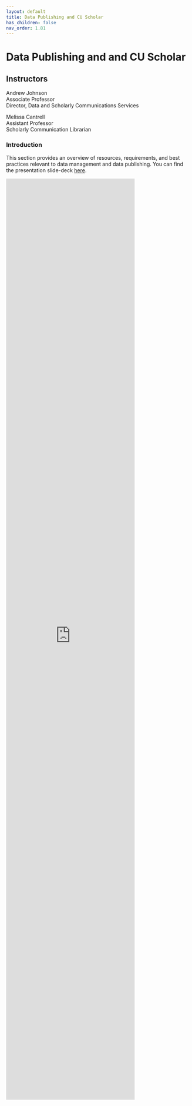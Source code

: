 ```yaml
---
layout: default
title: Data Publishing and CU Scholar
has_children: false
nav_order: 1.81
---
```


# Data Publishing and and CU Scholar

## Instructors

Andrew Johnson  
Associate Professor  
Director, Data and Scholarly Communications Services

Melissa Cantrell  
Assistant Professor  
Scholarly Communication Librarian


### Introduction

This section provides an overview of resources, requirements, and best practices relevant to data management and data publishing. You can find the presentation slide-deck [here](https://cu-boulder-crdds.github.io/data_bootcamp/cu_scholar_publishing/cu_scholar_publishing.pdf).

<iframe src="https://cu-boulder-crdds.github.io/data_bootcamp/cu_scholar_publishing/cu_scholar_publishing.pdf" style="width: 350px; height: 2500px;" frameBorder="0"></iframe>
